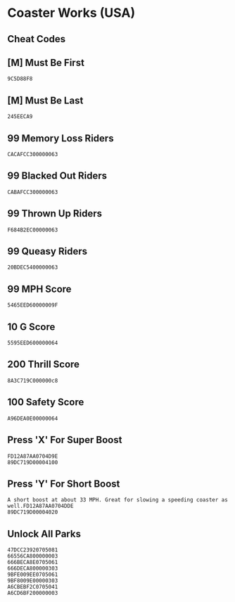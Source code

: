 # Coaster Works (USA)

## Cheat Codes

## [M] Must Be First

```
9C5D88F8

```

## [M] Must Be Last

```
245EECA9

```

## 99 Memory Loss Riders

```
CACAFCC300000063

```

## 99 Blacked Out Riders

```
CABAFCC300000063

```

## 99 Thrown Up Riders

```
F684B2EC00000063

```

## 99 Queasy Riders

```
20BDEC5400000063

```

## 99 MPH Score

```
5465EED60000009F

```

## 10 G Score

```
5595EED600000064

```

## 200 Thrill Score

```
8A3C719C000000c8

```

## 100 Safety Score

```
A96DEA0E00000064

```

## Press 'X' For Super Boost

```
FD12A87AA0704D9E
89DC719D00004100

```

## Press 'Y' For Short Boost

```
A short boost at about 33 MPH. Great for slowing a speeding coaster as well.FD12A87AA0704DDE
89DC719D00004020

```

## Unlock All Parks

```
47DCC23920705081
66556CA800000003
666BECA8E0705061
666DECA800000303
9BFE009EE0705061
9BF8009E00000303
A6CBEBF2C0705041
A6CD6BF200000003

```

